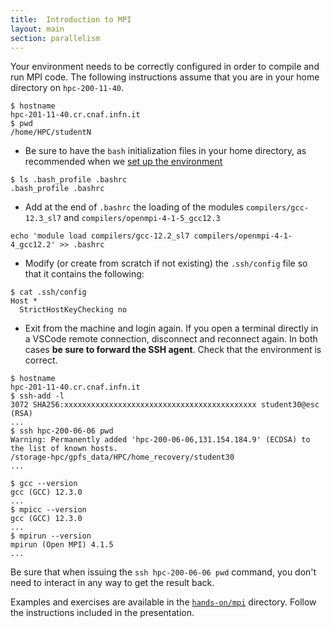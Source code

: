 ```yaml
---
title:  Introduction to MPI
layout: main
section: parallelism
---
```


Your environment needs to be correctly configured in order to compile and run
MPI code. The following instructions assume that you are in your home directory
on `hpc-200-11-40`.

```shell
$ hostname
hpc-201-11-40.cr.cnaf.infn.it
$ pwd
/home/HPC/studentN
```

- Be sure to have the `bash` initialization files in your home directory, as
  recommended when we [set up the
  environment]({{site.baseurl}}/basic/environment.html)

```shell
$ ls .bash_profile .bashrc
.bash_profile .bashrc
```

- Add at the end of `.bashrc` the loading of the modules
  `compilers/gcc-12.3_sl7` and `compilers/openmpi-4-1-5_gcc12.3`

```shell
echo 'module load compilers/gcc-12.2_sl7 compilers/openmpi-4-1-4_gcc12.2' >> .bashrc
```

- Modify (or create from scratch if not existing) the `.ssh/config` file so that it contains the following:

```shell
$ cat .ssh/config
Host *
  StrictHostKeyChecking no
```

- Exit from the machine and login again. If you open a terminal directly in a
  VSCode remote connection, disconnect and reconnect again. In both cases **be
  sure to forward the SSH agent**. Check that the environment is correct.

```shell
$ hostname
hpc-201-11-40.cr.cnaf.infn.it
$ ssh-add -l
3072 SHA256:xxxxxxxxxxxxxxxxxxxxxxxxxxxxxxxxxxxxxxxxxxx student30@esc (RSA)
...
$ ssh hpc-200-06-06 pwd
Warning: Permanently added 'hpc-200-06-06,131.154.184.9' (ECDSA) to the list of known hosts.
/storage-hpc/gpfs_data/HPC/home_recovery/student30
...

$ gcc --version
gcc (GCC) 12.3.0
...
$ mpicc --version
gcc (GCC) 12.3.0
...
$ mpirun --version
mpirun (Open MPI) 4.1.5
...
```

Be sure that when issuing the `ssh hpc-200-06-06 pwd` command, you don't need to interact in any way to get the result back.

Examples and exercises are available in the
[`hands-on/mpi`]({{site.exercises_repo}}/hands-on/mpi) directory. Follow the
instructions included in the presentation.
